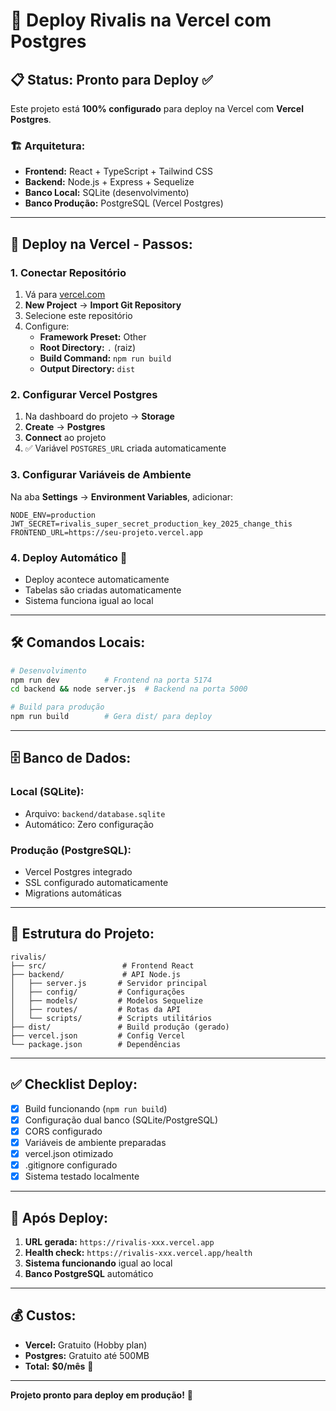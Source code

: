 # 🚀 Deploy Rivalis na Vercel com Postgres

## 📋 **Status:** Pronto para Deploy ✅

Este projeto está **100% configurado** para deploy na Vercel com **Vercel Postgres**.

### 🏗️ **Arquitetura:**
- **Frontend:** React + TypeScript + Tailwind CSS
- **Backend:** Node.js + Express + Sequelize
- **Banco Local:** SQLite (desenvolvimento)
- **Banco Produção:** PostgreSQL (Vercel Postgres)

---

## 🎯 **Deploy na Vercel - Passos:**

### 1. **Conectar Repositório**
1. Vá para [vercel.com](https://vercel.com)
2. **New Project** → **Import Git Repository**
3. Selecione este repositório
4. Configure:
   - **Framework Preset:** Other
   - **Root Directory:** `.` (raiz)
   - **Build Command:** `npm run build`
   - **Output Directory:** `dist`

### 2. **Configurar Vercel Postgres**
1. Na dashboard do projeto → **Storage**
2. **Create** → **Postgres** 
3. **Connect** ao projeto
4. ✅ Variável `POSTGRES_URL` criada automaticamente

### 3. **Configurar Variáveis de Ambiente**
Na aba **Settings** → **Environment Variables**, adicionar:

```env
NODE_ENV=production
JWT_SECRET=rivalis_super_secret_production_key_2025_change_this
FRONTEND_URL=https://seu-projeto.vercel.app
```

### 4. **Deploy Automático** 🚀
- Deploy acontece automaticamente
- Tabelas são criadas automaticamente
- Sistema funciona igual ao local

---

## 🛠️ **Comandos Locais:**

```bash
# Desenvolvimento
npm run dev          # Frontend na porta 5174
cd backend && node server.js  # Backend na porta 5000

# Build para produção
npm run build        # Gera dist/ para deploy
```

---

## 🗄️ **Banco de Dados:**

### **Local (SQLite):**
- Arquivo: `backend/database.sqlite`
- Automático: Zero configuração

### **Produção (PostgreSQL):**
- Vercel Postgres integrado
- SSL configurado automaticamente
- Migrations automáticas

---

## 📁 **Estrutura do Projeto:**

```
rivalis/
├── src/                 # Frontend React
├── backend/             # API Node.js
│   ├── server.js       # Servidor principal
│   ├── config/         # Configurações
│   ├── models/         # Modelos Sequelize
│   ├── routes/         # Rotas da API
│   └── scripts/        # Scripts utilitários
├── dist/               # Build produção (gerado)
├── vercel.json         # Config Vercel
└── package.json        # Dependências
```

---

## ✅ **Checklist Deploy:**

- [x] Build funcionando (`npm run build`)
- [x] Configuração dual banco (SQLite/PostgreSQL)
- [x] CORS configurado
- [x] Variáveis de ambiente preparadas
- [x] vercel.json otimizado
- [x] .gitignore configurado
- [x] Sistema testado localmente

---

## 🎉 **Após Deploy:**

1. **URL gerada:** `https://rivalis-xxx.vercel.app`
2. **Health check:** `https://rivalis-xxx.vercel.app/health`
3. **Sistema funcionando** igual ao local
4. **Banco PostgreSQL** automático

---

## 💰 **Custos:**
- **Vercel:** Gratuito (Hobby plan)
- **Postgres:** Gratuito até 500MB
- **Total:** **$0/mês** 🎯

---

**Projeto pronto para deploy em produção!** 🚀